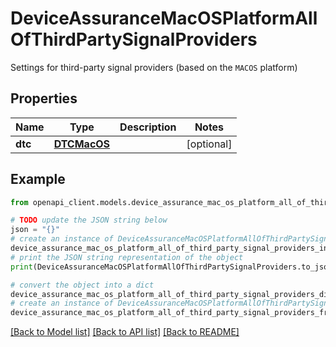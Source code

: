 # DeviceAssuranceMacOSPlatformAllOfThirdPartySignalProviders

Settings for third-party signal providers (based on the `MACOS` platform)

## Properties

Name | Type | Description | Notes
------------ | ------------- | ------------- | -------------
**dtc** | [**DTCMacOS**](DTCMacOS.md) |  | [optional] 

## Example

```python
from openapi_client.models.device_assurance_mac_os_platform_all_of_third_party_signal_providers import DeviceAssuranceMacOSPlatformAllOfThirdPartySignalProviders

# TODO update the JSON string below
json = "{}"
# create an instance of DeviceAssuranceMacOSPlatformAllOfThirdPartySignalProviders from a JSON string
device_assurance_mac_os_platform_all_of_third_party_signal_providers_instance = DeviceAssuranceMacOSPlatformAllOfThirdPartySignalProviders.from_json(json)
# print the JSON string representation of the object
print(DeviceAssuranceMacOSPlatformAllOfThirdPartySignalProviders.to_json())

# convert the object into a dict
device_assurance_mac_os_platform_all_of_third_party_signal_providers_dict = device_assurance_mac_os_platform_all_of_third_party_signal_providers_instance.to_dict()
# create an instance of DeviceAssuranceMacOSPlatformAllOfThirdPartySignalProviders from a dict
device_assurance_mac_os_platform_all_of_third_party_signal_providers_from_dict = DeviceAssuranceMacOSPlatformAllOfThirdPartySignalProviders.from_dict(device_assurance_mac_os_platform_all_of_third_party_signal_providers_dict)
```
[[Back to Model list]](../README.md#documentation-for-models) [[Back to API list]](../README.md#documentation-for-api-endpoints) [[Back to README]](../README.md)


